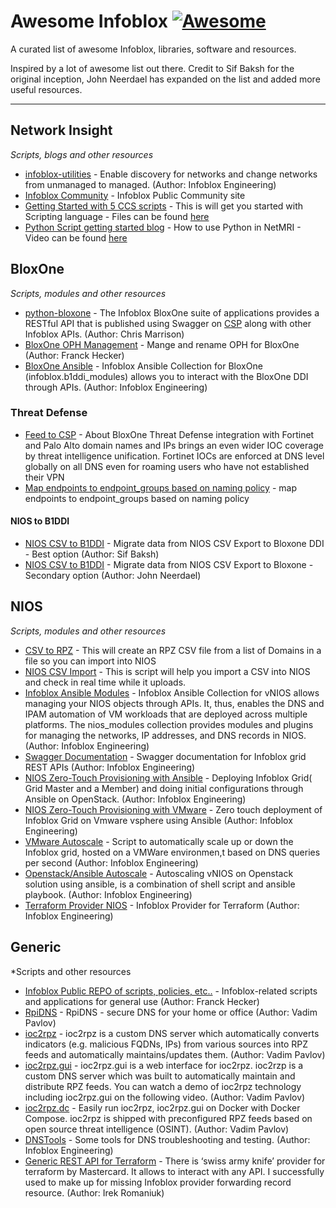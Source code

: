 # Awesome Infoblox [![Awesome](https://cdn.rawgit.com/sindresorhus/awesome/d7305f38d29fed78fa85652e3a63e154dd8e8829/media/badge.svg)](https://github.com/seefor/awesome-infoblox)

A curated list of awesome Infoblox, libraries, software and resources.

Inspired by a lot of awesome list out there.
Credit to Sif Baksh for the original inception, John Neerdael has expanded on the list and added more useful resources.


---

## Network Insight

*Scripts, blogs and other resources*

* [infoblox-utilities](https://github.com/infobloxopen/infoblox-utilities) - Enable discovery for networks and change networks from unmanaged to managed. (Author: Infoblox Engineering)
* [Infoblox Community](https://community.infoblox.com/t5/Network-Automation/ct-p/NetworkAutomation) - Infoblox Public Community site
* [Getting Started with 5 CCS scripts](https://community.infoblox.com/t5/How-to-Articles/5-CCS-Scripts-to-Jump-Start-Your-NetMRI-CCS-Training/ba-p/11982) - This is will get you started with Scripting language - Files can be found [here](https://community.infoblox.com/t5/Automation-Scripts/5-CCS-Scripts-to-Jump-Start-Your-NetMRI-CCS-Training/m-p/11972/highlight/true#M142)
* [Python Script getting started blog](https://community.infoblox.com/t5/Community-Blog/5-Python-Scripts-to-get-you-started-in-NetMRI/ba-p/16305) - How to use Python in NetMRI - Video can be found [here](https://community.infoblox.com/t5/Tech-Videos/A-Python-Primer-for-NetMRI-Webinar-Archive/ba-p/13956)

## BloxOne

*Scripts, modules and other resources*

* [python-bloxone](https://github.com/ccmarris/python-bloxone) - The Infoblox BloxOne suite of applications provides a RESTful API that is published using Swagger on [CSP](https://csp.infoblox.com/apidoc) along with other Infoblox APIs. (Author: Chris Marrison)
* [BloxOne OPH Management](https://github.com/frankhecker/infoblox-public) - Mange and rename OPH for BloxOne (Author: Franck Hecker)
* [BloxOne Ansible](https://github.com/johnneerdael/bloxone-ansible) - Infoblox Ansible Collection for BloxOne (infoblox.b1ddi_modules) allows you to interact with the BloxOne DDI through APIs. (Author: Infoblox Engineering)

### Threat Defense
* [Feed to CSP](https://github.com/njeanselme/feed-to-csp) - About
BloxOne Threat Defense integration with Fortinet and Palo Alto domain names and IPs brings an even wider IOC coverage by threat intelligence unification. Fortinet IOCs are enforced at DNS level globally on all DNS even for roaming users who have not established their VPN
* [Map endpoints to endpoint_groups based on naming policy](https://github.com/njeanselme/botdc-endpoints-management) - map endpoints to endpoint_groups based on naming policy


#### NIOS to B1DDI
* [NIOS CSV to B1DDI](https://github.com/seefor/bloxone_ddi) - Migrate data from NIOS CSV Export to Bloxone DDI - Best option (Author: Sif Baksh) 
* [NIOS CSV to B1DDI](https://github.com/johnneerdael/csv2b1ddi) - Migrate data from NIOS CSV Export to Bloxone - Secondary option (Author: John Neerdael)


## NIOS

*Scripts, modules and other resources*

* [CSV to RPZ](https://github.com/seefor/random-scripts/tree/main/csv_to_rpz_import) - This will create an RPZ CSV file from a list of Domains in a file so you can import into NIOS
* [NIOS CSV Import](https://github.com/frankhecker/infoblox-public/tree/main/nios/csv_scripts) - This is script will help you import a CSV into NIOS and check in real time while it uploads.
* [Infoblox Ansible Modules](https://github.com/infobloxopen/infoblox-ansible) - Infoblox Ansible Collection for vNIOS allows managing your NIOS objects through APIs. It, thus, enables the DNS and IPAM automation of VM workloads that are deployed across multiple platforms. The nios_modules collection provides modules and plugins for managing the networks, IP addresses, and DNS records in NIOS. (Author: Infoblox Engineering)
* [Swagger Documentation](https://github.com/infobloxopen/infoblox-swagger-wapi) - Swagger documentation for Infoblox grid REST APIs (Author: Infoblox Engineering)
* [NIOS Zero-Touch Provisioning with Ansible](https://github.com/infobloxopen/nios-ztp-ansible) - Deploying Infoblox Grid( Grid Master and a Member) and doing initial configurations through Ansible on OpenStack. (Author: Infoblox Engineering)
* [NIOS Zero-Touch Provisioning with VMware](https://github.com/infobloxopen/vnios_ztp_vmware) - Zero touch deployment of Infoblox Grid on Vmware vsphere using Ansible (Author: Infoblox Engineering)
* [VMware Autoscale](https://github.com/infobloxopen/vmware-autoscale) - Script to automatically scale up or down the Infoblox grid, hosted on a VMWare environmen,t based on DNS queries per second (Author: Infoblox Engineering)
* [Openstack/Ansible Autoscale](https://github.com/infobloxopen/vnios-autoscale-ansible-openstack) - Autoscaling vNIOS on Openstack solution using ansible, is a combination of shell script and ansible playbook. (Author: Infoblox Engineering)
* [Terraform Provider NIOS](https://github.com/infobloxopen/terraform-provider-infoblox) - Infoblox Provider for Terraform (Author: Infoblox Engineering)


## Generic

*Scripts and other resources
* [Infoblox Public REPO of scripts, policies, etc..](https://github.com/franckhecker/infoblox-public) - Infoblox-related scripts and applications for general use (Author: Franck Hecker)
* [RpiDNS](https://github.com/Homas/RpiDNS) - RpiDNS - secure DNS for your home or office (Author: Vadim Pavlov)
* [ioc2rpz](https://github.com/Homas/ioc2rpz) - ioc2rpz is a custom DNS server which automatically converts indicators (e.g. malicious FQDNs, IPs) from various sources into RPZ feeds and automatically maintains/updates them. (Author: Vadim Pavlov)
* [ioc2rpz.gui](https://github.com/Homas/ioc2rpz.gui) - ioc2rpz.gui is a web interface for ioc2rpz. ioc2rzp is a custom DNS server which was built to automatically maintain and distribute RPZ feeds. You can watch a demo of ioc2rpz technology including ioc2rpz.gui on the following video. (Author: Vadim Pavlov)
* [ioc2rpz.dc](https://github.com/Homas/ioc2rpz.dc) - Easily run ioc2rpz, ioc2rpz.gui on Docker with Docker Compose. ioc2rpz is shipped with preconfigured RPZ feeds based on open source threat intelligence (OSINT). (Author: Vadim Pavlov)
* [DNSTools](https://github.com/johnneerdael/dnstools) - Some tools for DNS troubleshooting and testing. (Author: Infoblox Engineering)
* [Generic REST API for Terraform](https://maniuk.medium.com/terraform-rest-api-provider-425d92efb9b) - There is ‘swiss army knife’ provider for terraform by Mastercard. It allows to interact with any API. I successfully used to make up for missing Infoblox provider forwarding record resource. (Author: Irek Romaniuk)
